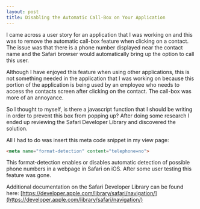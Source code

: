 ```yaml
---
layout: post
title: Disabling the Automatic Call-Box on Your Application
---
```


I came across a user story for an application that I was working on and this was to remove the automatic call-box feature when clicking on a contact. The issue was that there is a phone number displayed near the contact name and the Safari browser would automatically bring up the option to call this user.

Although I have enjoyed this feature when using other applications, this is not something needed in the application that I was working on because this portion of the application is being used by an employee who needs to access the contacts screen after clicking on the contact. The call-box was more of an annoyance.

So I thought to myself, is there a javascript function that I should be writing in order to prevent this box from popping up? After doing some research I ended up reviewing the Safari Developer Library and discovered the solution.

All I had to do was insert this meta code snippet in my view page:

```html
<meta name="format-detection" content="telephone=no">
```

This format-detection enables or disables automatic detection of possible phone numbers in a webpage in Safari on iOS. After some user testing this feature was gone.

Additional documentation on the Safari Developer Library can be found here: [https://developer.apple.com/library/safari/navigation/](https://developer.apple.com/library/safari/navigation/)
